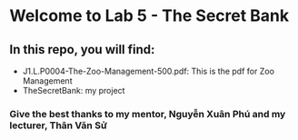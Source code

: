# Welcome to Lab 5 - The Secret Bank

## In this repo, you will find:
* J1.L.P0004-The-Zoo-Management-500.pdf: This is the pdf for Zoo Management
* TheSecretBank: my project


### Give the best thanks to my mentor, Nguyễn Xuân Phú and my lecturer, Thân Văn Sử

